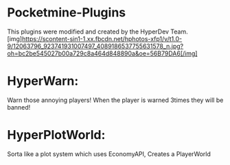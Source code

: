 # Pocketmine-Plugins
This plugins were modified and created by the HyperDev Team.
[img]https://scontent-sin1-1.xx.fbcdn.net/hphotos-xfp1/v/t1.0-9/12063796_923741931007497_4089186537755631578_n.jpg?oh=bc2be545027b00a729c8a464d848890a&oe=56B79DA6[/img]

# HyperWarn:
Warn those annoying players! When the player is warned 3times they will be banned!

# HyperPlotWorld:
Sorta like a plot system which uses EconomyAPI, Creates a PlayerWorld

